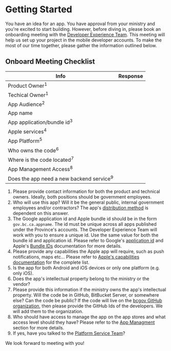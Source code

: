 # Getting Started

You have an idea for an app. You have approval from your ministry and you're excited to start building. However, before diving in, please book an onboarding meeting with the [Developer Experience Team](contact.md). This meeting will help us set up your project in the mobile developer accounts. To make the most of our time together, please gather the information outlined below.

## Onboard Meeting Checklist

| Info | Response |
|------|-------|
| Product Owner<sup>1</sup> | |
| Techical Owner<sup>1</sup> | |
| App Audience<sup>2</sup>| |
| App name| |
| App application/bundle id<sup>3</sup> | | 
| Apple services<sup>4</sup> | |
| App Platform<sup>5</sup>| |
| Who owns the code<sup>6</sup> | |
| Where is the code located<sup>7</sup>|
| App Management Access<sup>8</sup>||
| Does the app need a new backend service<sup>9</sup>| |


1. Please provide contact information for both the product and technical owners. Ideally, both positions should be government employees. 
1. Who will use this app? Will it be the general public, internal government employees and/or contractors? The app's [distribution method](distribution_methods.md) is dependent on this answer. 
1. The Google application id and Apple bundle id should be in the form `gov.bc.ca.appname`. The id must be unique across all apps published under the Province's accounts. The Developer Experience Team will work with you to ensure a unique id.  Use the same value for both the bundle id and application id. Please refer to Google's [application id](https://developer.android.com/build/configure-app-module#set-application-id) and Apple's [Bundle IDs](https://developer.apple.com/documentation/appstoreconnectapi/bundle_ids) documentation for more details.
1. Please provide any capabilities the Apple app will require, such as push notifications, maps etc... Please refer to [Apple's capabilities documentation](https://developer.apple.com/help/account/reference/supported-capabilities-ios/) for the complete list.
1. Is the app for both Android and iOS devices or only one platform (e.g. only iOS).
1. Does the app's intellectual property belong to the ministry or the vendor? 
1. Please provide this information if the ministry owns the app's intellectual property. Will the code be in GitHub, BitBucket Server, or somewhere else? Can the code be public? If the code will live on the [bcgov GitHub organization](https://github.com/bcgov), then please provide the GitHub Ids of the developers. We will add them to the organization.
1. Who should have access to manage the app on the app stores and what access level should they have? Please refer to the [App Managment](app_management.md) section for more details.
1. If yes, have you talked to the [Platform Service Team](https://cloud.gov.bc.ca)?

We look forward to meeting with you!